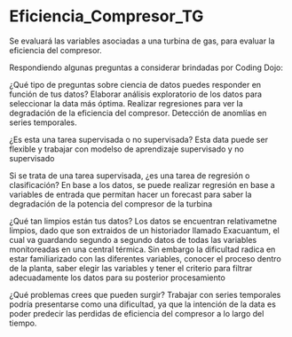 # Eficiencia_Compresor_TG
Se evaluará las variables asociadas a una turbina de gas, para evaluar la eficiencia del compresor.

Respondiendo algunas preguntas a considerar brindadas por Coding Dojo:

¿Qué tipo de preguntas sobre ciencia de datos puedes responder en función de tus datos?
Elaborar análisis exploratorio de los datos para seleccionar la data más óptima.
Realizar regresiones para ver la degradación de la eficiencia del compresor.
Detección de anomlías en series temporales.


¿Es esta una tarea supervisada o no supervisada?
Esta data puede ser flexible y trabajar con modelso de aprendizaje supervisado y no supervisado

Si se trata de una tarea supervisada, ¿es una tarea de regresión o clasificación?
En base a los datos, se puede realizar regresión en base a variables de entrada que permitan hacer un forecast para saber la degradación de la potencia del compresor de la turbina

¿Qué tan limpios están tus datos?
Los datos se encuentran relativametne limpios, dado que son extraidos de un historiador llamado Exacuantum, el cual va guardando segundo a segundo datos de todas las variables monitoreadas en una central térmica. Sin embargo la dificultad radica en estar familiarizado con las diferentes variables, conocer el proceso dentro de la planta, saber elegir las variables y tener el criterio para filtrar adecuadamente los datos para su posterior procesamiento

¿Qué problemas crees que pueden surgir?
Trabajar con series temporales podría presentarse como una dificultad, ya que la intención de la data es poder predecir las perdidas de eficiencia del compresor a lo largo del tiempo.
